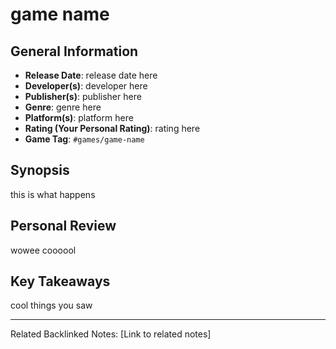 # game name

## General Information
- **Release Date**: release date here
- **Developer(s)**: developer here
- **Publisher(s)**: publisher here
- **Genre**: genre here
- **Platform(s)**: platform here
- **Rating (Your Personal Rating)**: rating here
- **Game Tag**: `#games/game-name`

## Synopsis
this is what happens

## Personal Review
wowee coooool

## Key Takeaways
cool things you saw

---
Related Backlinked Notes: [Link to related notes]